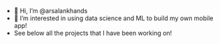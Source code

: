 - 👋 Hi, I’m @arsalankhands
- 👀 I’m interested in using data science and ML to build my own mobile app! 
- See below all the projects that I have been working on! 

<!---
arsalankhands/arsalankhands is a ✨ special ✨ repository because its `README.md` (this file) appears on your GitHub profile.
You can click the Preview link to take a look at your changes.
--->
